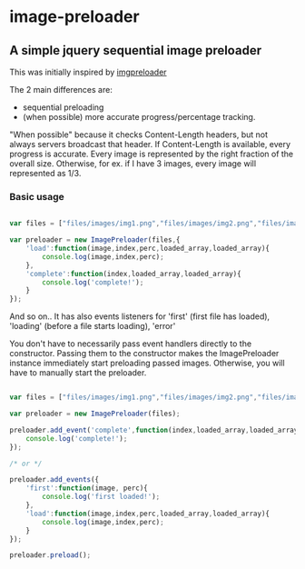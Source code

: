 # image-preloader

## A simple jquery sequential image preloader

This was initially inspired by [imgpreloader](https://github.com/FiNGAHOLiC/jquery.imgpreloader)

The 2 main differences are:

- sequential preloading 
- (when possible) more accurate progress/percentage tracking.

"When possible" because it checks Content-Length headers, but not always servers broadcast that header.
If Content-Length is available, every progress is accurate. Every image is represented by the right fraction of the overall size.
Otherwise, for ex. if I have 3 images, every image will represented as 1/3.



### Basic usage

```javascript

var files = ["files/images/img1.png","files/images/img2.png","files/images/img3.png"];

var preloader = new ImagePreloader(files,{
	'load':function(image,index,perc,loaded_array,loaded_array){
		console.log(image,index,perc);
	},
	'complete':function(index,loaded_array,loaded_array){
		console.log('complete!');
	}
});

```

And so on.. It has also events listeners for 'first' (first file has loaded), 'loading' (before a file starts loading), 'error'

You don't have to necessarily pass event handlers directly to the constructor. 
Passing them to the constructor makes the ImagePreloader instance immediately start preloading passed images.
Otherwise, you will have to manually start the preloader.

```javascript

var files = ["files/images/img1.png","files/images/img2.png","files/images/img3.png"];

var preloader = new ImagePreloader(files);

preloader.add_event('complete',function(index,loaded_array,loaded_array){
	console.log('complete!');
});

/* or */

preloader.add_events({
	'first':function(image, perc){
		console.log('first loaded!');
	},
	'load':function(image,index,perc,loaded_array,loaded_array){
		console.log(image,index,perc);
	}
});

preloader.preload();

```



